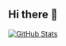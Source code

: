 ## Hi there 👋


<a href="https://github.com/Shimmer66">
  <img align="center" alt="GitHub Stats" src="https://github-readme-stats.vercel.app/api?&username=Shimmer66&show_icons=true&include_all_commits=true" />
</a>


<!--
**Shimmer66/Shimmer66** is a ✨ _special_ ✨ repository because its `README.md` (this file) appears on your GitHub profile.

Here are some ideas to get you started:

- 🔭 I’m currently working on ...
- 🌱 I’m currently learning ...
- 👯 I’m looking to collaborate on ...
- 🤔 I’m looking for help with ...
- 💬 Ask me about ...
- 📫 How to reach me: ...
- 😄 Pronouns: ...
- ⚡ Fun fact: ...
-->
